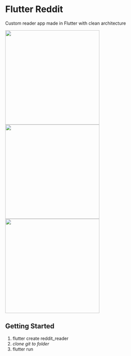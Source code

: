 # Flutter Reddit

Custom reader app made in Flutter with clean architecture

<img src="https://github.com/relaxdevs/reddit/assets/156116976/abf09d6f-3e15-4ac3-af57-675667aec520" width="300">
<img src="https://github.com/relaxdevs/reddit/assets/156116976/5ca2457f-3c05-4618-b9b0-72b5dd9d04a7" width="300">
<img src="https://github.com/relaxdevs/reddit/assets/156116976/d7388ee3-abee-4b71-ba7d-15ce132039d4" width="300">

## Getting Started

1) flutter create reddit_reader
2) *clone git to folder*
3) flutter run
